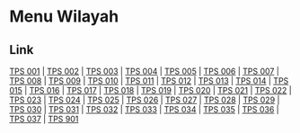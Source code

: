 # Menu Wilayah

## Link

[TPS 001](https://github.com/gigit-pemilu/pemilu-2024-93-papua-selatan/tree/main/pileg-dpr/hitung-suara/sub/93-papua-selatan/sub/02-boven-digoel/sub/01-mandobo/sub/2003-persatuan/sub/001-tps)
 | 
[TPS 002](https://github.com/gigit-pemilu/pemilu-2024-93-papua-selatan/tree/main/pileg-dpr/hitung-suara/sub/93-papua-selatan/sub/02-boven-digoel/sub/01-mandobo/sub/2003-persatuan/sub/002-tps)
 | 
[TPS 003](https://github.com/gigit-pemilu/pemilu-2024-93-papua-selatan/tree/main/pileg-dpr/hitung-suara/sub/93-papua-selatan/sub/02-boven-digoel/sub/01-mandobo/sub/2003-persatuan/sub/003-tps)
 | 
[TPS 004](https://github.com/gigit-pemilu/pemilu-2024-93-papua-selatan/tree/main/pileg-dpr/hitung-suara/sub/93-papua-selatan/sub/02-boven-digoel/sub/01-mandobo/sub/2003-persatuan/sub/004-tps)
 | 
[TPS 005](https://github.com/gigit-pemilu/pemilu-2024-93-papua-selatan/tree/main/pileg-dpr/hitung-suara/sub/93-papua-selatan/sub/02-boven-digoel/sub/01-mandobo/sub/2003-persatuan/sub/005-tps)
 | 
[TPS 006](https://github.com/gigit-pemilu/pemilu-2024-93-papua-selatan/tree/main/pileg-dpr/hitung-suara/sub/93-papua-selatan/sub/02-boven-digoel/sub/01-mandobo/sub/2003-persatuan/sub/006-tps)
 | 
[TPS 007](https://github.com/gigit-pemilu/pemilu-2024-93-papua-selatan/tree/main/pileg-dpr/hitung-suara/sub/93-papua-selatan/sub/02-boven-digoel/sub/01-mandobo/sub/2003-persatuan/sub/007-tps)
 | 
[TPS 008](https://github.com/gigit-pemilu/pemilu-2024-93-papua-selatan/tree/main/pileg-dpr/hitung-suara/sub/93-papua-selatan/sub/02-boven-digoel/sub/01-mandobo/sub/2003-persatuan/sub/008-tps)
 | 
[TPS 009](https://github.com/gigit-pemilu/pemilu-2024-93-papua-selatan/tree/main/pileg-dpr/hitung-suara/sub/93-papua-selatan/sub/02-boven-digoel/sub/01-mandobo/sub/2003-persatuan/sub/009-tps)
 | 
[TPS 010](https://github.com/gigit-pemilu/pemilu-2024-93-papua-selatan/tree/main/pileg-dpr/hitung-suara/sub/93-papua-selatan/sub/02-boven-digoel/sub/01-mandobo/sub/2003-persatuan/sub/010-tps)
 | 
[TPS 011](https://github.com/gigit-pemilu/pemilu-2024-93-papua-selatan/tree/main/pileg-dpr/hitung-suara/sub/93-papua-selatan/sub/02-boven-digoel/sub/01-mandobo/sub/2003-persatuan/sub/011-tps)
 | 
[TPS 012](https://github.com/gigit-pemilu/pemilu-2024-93-papua-selatan/tree/main/pileg-dpr/hitung-suara/sub/93-papua-selatan/sub/02-boven-digoel/sub/01-mandobo/sub/2003-persatuan/sub/012-tps)
 | 
[TPS 013](https://github.com/gigit-pemilu/pemilu-2024-93-papua-selatan/tree/main/pileg-dpr/hitung-suara/sub/93-papua-selatan/sub/02-boven-digoel/sub/01-mandobo/sub/2003-persatuan/sub/013-tps)
 | 
[TPS 014](https://github.com/gigit-pemilu/pemilu-2024-93-papua-selatan/tree/main/pileg-dpr/hitung-suara/sub/93-papua-selatan/sub/02-boven-digoel/sub/01-mandobo/sub/2003-persatuan/sub/014-tps)
 | 
[TPS 015](https://github.com/gigit-pemilu/pemilu-2024-93-papua-selatan/tree/main/pileg-dpr/hitung-suara/sub/93-papua-selatan/sub/02-boven-digoel/sub/01-mandobo/sub/2003-persatuan/sub/015-tps)
 | 
[TPS 016](https://github.com/gigit-pemilu/pemilu-2024-93-papua-selatan/tree/main/pileg-dpr/hitung-suara/sub/93-papua-selatan/sub/02-boven-digoel/sub/01-mandobo/sub/2003-persatuan/sub/016-tps)
 | 
[TPS 017](https://github.com/gigit-pemilu/pemilu-2024-93-papua-selatan/tree/main/pileg-dpr/hitung-suara/sub/93-papua-selatan/sub/02-boven-digoel/sub/01-mandobo/sub/2003-persatuan/sub/017-tps)
 | 
[TPS 018](https://github.com/gigit-pemilu/pemilu-2024-93-papua-selatan/tree/main/pileg-dpr/hitung-suara/sub/93-papua-selatan/sub/02-boven-digoel/sub/01-mandobo/sub/2003-persatuan/sub/018-tps)
 | 
[TPS 019](https://github.com/gigit-pemilu/pemilu-2024-93-papua-selatan/tree/main/pileg-dpr/hitung-suara/sub/93-papua-selatan/sub/02-boven-digoel/sub/01-mandobo/sub/2003-persatuan/sub/019-tps)
 | 
[TPS 020](https://github.com/gigit-pemilu/pemilu-2024-93-papua-selatan/tree/main/pileg-dpr/hitung-suara/sub/93-papua-selatan/sub/02-boven-digoel/sub/01-mandobo/sub/2003-persatuan/sub/020-tps)
 | 
[TPS 021](https://github.com/gigit-pemilu/pemilu-2024-93-papua-selatan/tree/main/pileg-dpr/hitung-suara/sub/93-papua-selatan/sub/02-boven-digoel/sub/01-mandobo/sub/2003-persatuan/sub/021-tps)
 | 
[TPS 022](https://github.com/gigit-pemilu/pemilu-2024-93-papua-selatan/tree/main/pileg-dpr/hitung-suara/sub/93-papua-selatan/sub/02-boven-digoel/sub/01-mandobo/sub/2003-persatuan/sub/022-tps)
 | 
[TPS 023](https://github.com/gigit-pemilu/pemilu-2024-93-papua-selatan/tree/main/pileg-dpr/hitung-suara/sub/93-papua-selatan/sub/02-boven-digoel/sub/01-mandobo/sub/2003-persatuan/sub/023-tps)
 | 
[TPS 024](https://github.com/gigit-pemilu/pemilu-2024-93-papua-selatan/tree/main/pileg-dpr/hitung-suara/sub/93-papua-selatan/sub/02-boven-digoel/sub/01-mandobo/sub/2003-persatuan/sub/024-tps)
 | 
[TPS 025](https://github.com/gigit-pemilu/pemilu-2024-93-papua-selatan/tree/main/pileg-dpr/hitung-suara/sub/93-papua-selatan/sub/02-boven-digoel/sub/01-mandobo/sub/2003-persatuan/sub/025-tps)
 | 
[TPS 026](https://github.com/gigit-pemilu/pemilu-2024-93-papua-selatan/tree/main/pileg-dpr/hitung-suara/sub/93-papua-selatan/sub/02-boven-digoel/sub/01-mandobo/sub/2003-persatuan/sub/026-tps)
 | 
[TPS 027](https://github.com/gigit-pemilu/pemilu-2024-93-papua-selatan/tree/main/pileg-dpr/hitung-suara/sub/93-papua-selatan/sub/02-boven-digoel/sub/01-mandobo/sub/2003-persatuan/sub/027-tps)
 | 
[TPS 028](https://github.com/gigit-pemilu/pemilu-2024-93-papua-selatan/tree/main/pileg-dpr/hitung-suara/sub/93-papua-selatan/sub/02-boven-digoel/sub/01-mandobo/sub/2003-persatuan/sub/028-tps)
 | 
[TPS 029](https://github.com/gigit-pemilu/pemilu-2024-93-papua-selatan/tree/main/pileg-dpr/hitung-suara/sub/93-papua-selatan/sub/02-boven-digoel/sub/01-mandobo/sub/2003-persatuan/sub/029-tps)
 | 
[TPS 030](https://github.com/gigit-pemilu/pemilu-2024-93-papua-selatan/tree/main/pileg-dpr/hitung-suara/sub/93-papua-selatan/sub/02-boven-digoel/sub/01-mandobo/sub/2003-persatuan/sub/030-tps)
 | 
[TPS 031](https://github.com/gigit-pemilu/pemilu-2024-93-papua-selatan/tree/main/pileg-dpr/hitung-suara/sub/93-papua-selatan/sub/02-boven-digoel/sub/01-mandobo/sub/2003-persatuan/sub/031-tps)
 | 
[TPS 032](https://github.com/gigit-pemilu/pemilu-2024-93-papua-selatan/tree/main/pileg-dpr/hitung-suara/sub/93-papua-selatan/sub/02-boven-digoel/sub/01-mandobo/sub/2003-persatuan/sub/032-tps)
 | 
[TPS 033](https://github.com/gigit-pemilu/pemilu-2024-93-papua-selatan/tree/main/pileg-dpr/hitung-suara/sub/93-papua-selatan/sub/02-boven-digoel/sub/01-mandobo/sub/2003-persatuan/sub/033-tps)
 | 
[TPS 034](https://github.com/gigit-pemilu/pemilu-2024-93-papua-selatan/tree/main/pileg-dpr/hitung-suara/sub/93-papua-selatan/sub/02-boven-digoel/sub/01-mandobo/sub/2003-persatuan/sub/034-tps)
 | 
[TPS 035](https://github.com/gigit-pemilu/pemilu-2024-93-papua-selatan/tree/main/pileg-dpr/hitung-suara/sub/93-papua-selatan/sub/02-boven-digoel/sub/01-mandobo/sub/2003-persatuan/sub/035-tps)
 | 
[TPS 036](https://github.com/gigit-pemilu/pemilu-2024-93-papua-selatan/tree/main/pileg-dpr/hitung-suara/sub/93-papua-selatan/sub/02-boven-digoel/sub/01-mandobo/sub/2003-persatuan/sub/036-tps)
 | 
[TPS 037](https://github.com/gigit-pemilu/pemilu-2024-93-papua-selatan/tree/main/pileg-dpr/hitung-suara/sub/93-papua-selatan/sub/02-boven-digoel/sub/01-mandobo/sub/2003-persatuan/sub/037-tps)
 | 
[TPS 901](https://github.com/gigit-pemilu/pemilu-2024-93-papua-selatan/tree/main/pileg-dpr/hitung-suara/sub/93-papua-selatan/sub/02-boven-digoel/sub/01-mandobo/sub/2003-persatuan/sub/901-tps)

